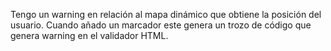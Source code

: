 Tengo un warning en relación al mapa dinámico que obtiene la posición del usuario. Cuando añado un marcador
este genera un trozo de código que genera warning en el validador HTML.